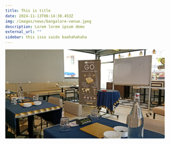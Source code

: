 ```yaml
---
title: This is title
date: 2024-11-13T06:14:38.453Z
img: /images/news/bangalore-venue.jpeg
description: Lorem lorem ipsum demo
external_url: ""
sidebar: t﻿his isso saido baahahahaha
---
```

![](/images/news/bangalore-venue.jpeg)